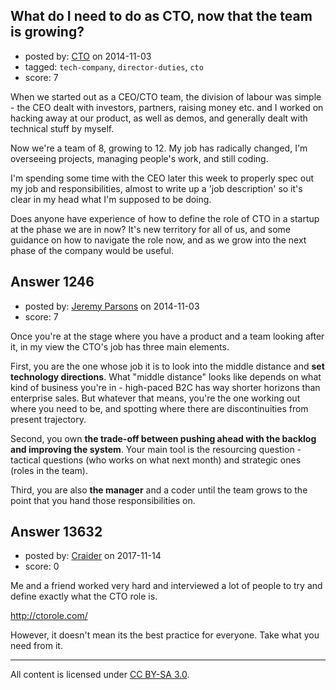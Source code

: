 ## What do I need to do as CTO, now that the team is growing?

- posted by: [CTO](https://stackexchange.com/users/5271983/cto) on 2014-11-03
- tagged: `tech-company`, `director-duties`, `cto`
- score: 7

When we started out as a CEO/CTO team, the division of labour was simple - the CEO dealt with investors, partners, raising money etc. and I worked on hacking away at our product, as well as demos, and generally dealt with technical stuff by myself.

Now we're a team of 8, growing to 12. My job has radically changed, I'm overseeing projects, managing people's work, and still coding.

I'm spending some time with the CEO later this week to properly spec out my job and responsibilities, almost to write up a 'job description' so it's clear in my head what I'm supposed to be doing.

Does anyone have experience of how to define the role of CTO in a startup at the phase we are in now? It's new territory for all of us, and some guidance on how to navigate the role now, and as we grow into the next phase of the company would be useful.


## Answer 1246

- posted by: [Jeremy Parsons](https://stackexchange.com/users/497810/jeremy-parsons) on 2014-11-03
- score: 7

Once you're at the stage where you have a product and a team looking after it, in my view the CTO's job has three main elements.

First, you are the one whose job it is to look into the middle distance and **set technology directions**. What "middle distance" looks like depends on what kind of business you're in - high-paced B2C has way shorter horizons than enterprise sales. But whatever that means, you're the one working out where you need to be, and spotting where there are discontinuities from present trajectory.

Second, you own **the trade-off between pushing ahead with the backlog and improving the system**. Your main tool is the resourcing question - tactical questions (who works on what next month) and strategic ones (roles in the team).

Third, you are also **the manager** and a coder until the team grows to the point that you hand those responsibilities on.


## Answer 13632

- posted by: [Craider](https://stackexchange.com/users/12251127/craider) on 2017-11-14
- score: 0

Me and a friend worked very hard and interviewed a lot of people to try and define exactly what the CTO role is.

http://ctorole.com/

However, it doesn't mean its the best practice for everyone. Take what you need from it.



---

All content is licensed under [CC BY-SA 3.0](https://creativecommons.org/licenses/by-sa/3.0/).
